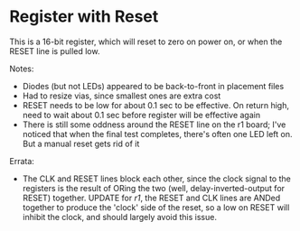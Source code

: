 # Register with Reset

This is a 16-bit register, which will reset to zero on power on, or when the RESET line is pulled low.

Notes:

- Diodes (but not LEDs) appeared to be back-to-front in placement files
- Had to resize vias, since smallest ones are extra cost
- RESET needs to be low for about 0.1 sec to be effective. On return high, need to wait about 0.1 sec before register will be effective again
- There is still some oddness around the RESET line on the r1 board; I've noticed that when the final test completes, there's often one LED left on. But a manual reset gets rid of it

Errata:

- The CLK and RESET lines block each other, since the clock signal to the registers is the result of ORing the two (well, delay-inverted-output for RESET) together. UPDATE for *r1*, the RESET and CLK lines are ANDed together to produce the 'clock' side of the reset, so a low on RESET will inhibit the clock, and should largely avoid this issue.